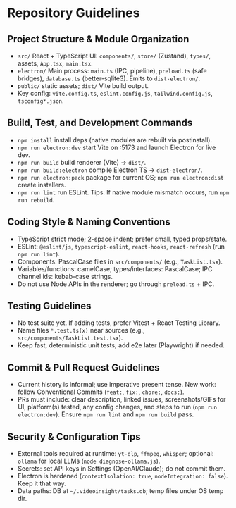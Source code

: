 # Repository Guidelines

## Project Structure & Module Organization
- `src/` React + TypeScript UI: `components/`, `store/` (Zustand), `types/`, assets, `App.tsx`, `main.tsx`.
- `electron/` Main process: `main.ts` (IPC, pipeline), `preload.ts` (safe bridges), `database.ts` (better-sqlite3). Emits to `dist-electron/`.
- `public/` static assets; `dist/` Vite build output.
- Key config: `vite.config.ts`, `eslint.config.js`, `tailwind.config.js`, `tsconfig*.json`.

## Build, Test, and Development Commands
- `npm install` install deps (native modules are rebuilt via postinstall).
- `npm run electron:dev` start Vite on :5173 and launch Electron for live dev.
- `npm run build` build renderer (Vite) -> `dist/`.
- `npm run build:electron` compile Electron TS -> `dist-electron/`.
- `npm run electron:pack` package for current OS; `npm run electron:dist` create installers.
- `npm run lint` run ESLint.
Tips: If native module mismatch occurs, run `npm run rebuild`.

## Coding Style & Naming Conventions
- TypeScript strict mode; 2-space indent; prefer small, typed props/state.
- ESLint: `@eslint/js`, `typescript-eslint`, `react-hooks`, `react-refresh` (run `npm run lint`).
- Components: PascalCase files in `src/components/` (e.g., `TaskList.tsx`).
- Variables/functions: camelCase; types/interfaces: PascalCase; IPC channel ids: kebab-case strings.
- Do not use Node APIs in the renderer; go through `preload.ts` + IPC.

## Testing Guidelines
- No test suite yet. If adding tests, prefer Vitest + React Testing Library.
- Name files `*.test.ts(x)` near sources (e.g., `src/components/TaskList.test.tsx`).
- Keep fast, deterministic unit tests; add e2e later (Playwright) if needed.

## Commit & Pull Request Guidelines
- Current history is informal; use imperative present tense. New work: follow Conventional Commits (`feat:`, `fix:`, `chore:`, `docs:`).
- PRs must include: clear description, linked issues, screenshots/GIFs for UI, platform(s) tested, any config changes, and steps to run (`npm run electron:dev`). Ensure `npm run lint` and `npm run build` pass.

## Security & Configuration Tips
- External tools required at runtime: `yt-dlp`, `ffmpeg`, `whisper`; optional: `ollama` for local LLMs (`node diagnose-ollama.js`).
- Secrets: set API keys in Settings (OpenAI/Claude); do not commit them.
- Electron is hardened (`contextIsolation: true`, `nodeIntegration: false`). Keep it that way.
- Data paths: DB at `~/.videoinsight/tasks.db`; temp files under OS temp dir.